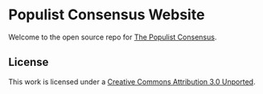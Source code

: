 # Populist Consensus Website

Welcome to the open source repo for [The Populist Consensus](https://www.populistconsensus.com).

## License

This work is licensed under a [Creative Commons Attribution 3.0 Unported](LICENSE).
